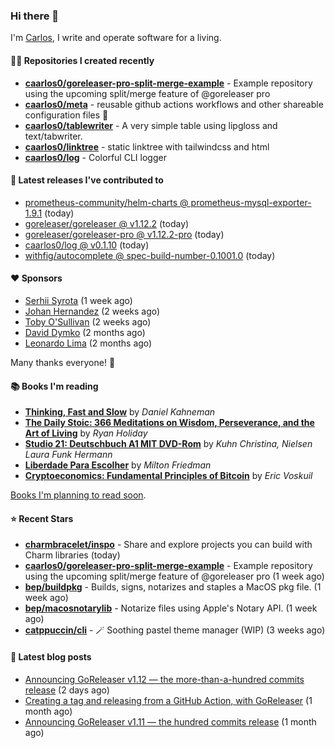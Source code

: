 ### Hi there 👋

I'm [Carlos](https://caarlos0.dev), I write and operate software for a living.

#### 👨‍💻 Repositories I created recently
- **[caarlos0/goreleaser-pro-split-merge-example](https://github.com/caarlos0/goreleaser-pro-split-merge-example)** - Example repository using the upcoming split/merge feature of @goreleaser pro
- **[caarlos0/meta](https://github.com/caarlos0/meta)** - reusable github actions workflows and other shareable configuration files 🫥
- **[caarlos0/tablewriter](https://github.com/caarlos0/tablewriter)** - A very simple table using lipgloss and text/tabwriter.
- **[caarlos0/linktree](https://github.com/caarlos0/linktree)** - static linktree with tailwindcss and html
- **[caarlos0/log](https://github.com/caarlos0/log)** - Colorful CLI logger

#### 🚀 Latest releases I've contributed to


- [prometheus-community/helm-charts @ prometheus-mysql-exporter-1.9.1](https://github.com/prometheus-community/helm-charts/releases/tag/prometheus-mysql-exporter-1.9.1) (today)
- [goreleaser/goreleaser @ v1.12.2](https://github.com/goreleaser/goreleaser/releases/tag/v1.12.2) (today)
- [goreleaser/goreleaser-pro @ v1.12.2-pro](https://github.com/goreleaser/goreleaser-pro/releases/tag/v1.12.2-pro) (today)
- [caarlos0/log @ v0.1.10](https://github.com/caarlos0/log/releases/tag/v0.1.10) (today)
- [withfig/autocomplete @ spec-build-number-0.1001.0](https://github.com/withfig/autocomplete/releases/tag/spec-build-number-0.1001.0) (today)

#### ❤️ Sponsors
- [Serhii Syrota](https://github.com/ssyrota) (1 week ago)
- [Johan Hernandez](https://github.com/bithavoc) (2 weeks ago)
- [Toby O&#39;Sullivan](https://github.com/tobywan) (2 weeks ago)
- [David Dymko](https://github.com/ddymko) (2 months ago)
- [Leonardo Lima](https://github.com/leozz37) (2 months ago)

Many thanks everyone! 🙏

#### 📚 Books I'm reading
- **[Thinking, Fast and Slow](https://www.goodreads.com/book/show/13135899-thinking-fast-and-slow)** by _Daniel Kahneman_
- **[The Daily Stoic: 366 Meditations on Wisdom, Perseverance, and the Art of Living](https://www.goodreads.com/book/show/29093292-the-daily-stoic)** by _Ryan Holiday_
- **[Studio 21: Deutschbuch A1 MIT DVD-Rom](https://www.goodreads.com/book/show/25495148-studio-21)** by _Kuhn Christina, Nielsen Laura Funk Hermann_
- **[Liberdade Para Escolher](https://www.goodreads.com/book/show/17238591-liberdade-para-escolher)** by _Milton Friedman_
- **[Cryptoeconomics: Fundamental Principles of Bitcoin](https://www.goodreads.com/book/show/56919322-cryptoeconomics)** by _Eric Voskuil_

[Books I'm planning to read soon](https://www.amazon.com.br/hz/wishlist/ls/EB8P7VS717SV).

#### ⭐ Recent Stars


- **[charmbracelet/inspo](https://github.com/charmbracelet/inspo)** - Share and explore projects you can build with Charm libraries (today)
- **[caarlos0/goreleaser-pro-split-merge-example](https://github.com/caarlos0/goreleaser-pro-split-merge-example)** - Example repository using the upcoming split/merge feature of @goreleaser pro (1 week ago)
- **[bep/buildpkg](https://github.com/bep/buildpkg)** - Builds, signs, notarizes and staples a MacOS pkg file. (1 week ago)
- **[bep/macosnotarylib](https://github.com/bep/macosnotarylib)** - Notarize files using Apple&#39;s Notary API. (1 week ago)
- **[catppuccin/cli](https://github.com/catppuccin/cli)** - 🪄 Soothing pastel theme manager (WIP) (3 weeks ago)

#### 📄 Latest blog posts
- [Announcing GoReleaser v1.12 — the more-than-a-hundred commits release](https://carlosbecker.com/posts/goreleaser-v1.12/) (2 days ago)
- [Creating a tag and releasing from a GitHub Action, with GoReleaser](https://carlosbecker.com/posts/goreleaser-create-tag-action/) (1 month ago)
- [Announcing GoReleaser v1.11 — the hundred commits release](https://carlosbecker.com/posts/goreleaser-v1.11/) (1 month ago)
